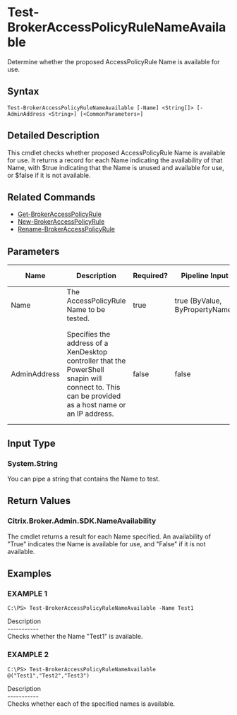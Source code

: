 ﻿# Test-BrokerAccessPolicyRuleNameAvailable

   Determine whether the proposed AccessPolicyRule Name is available for use.

## Syntax
```
Test-BrokerAccessPolicyRuleNameAvailable [-Name] <String[]> [-AdminAddress <String>] [<CommonParameters>]
```

## Detailed Description
   This cmdlet checks whether proposed AccessPolicyRule Name is available for use. It returns a record for each Name indicating the availability of that Name, with $true indicating that the Name is unused and available for use, or $false if it is not available.

## Related Commands
  * [Get-BrokerAccessPolicyRule](Get-BrokerAccessPolicyRule/)
  * [New-BrokerAccessPolicyRule](New-BrokerAccessPolicyRule/)
  * [Rename-BrokerAccessPolicyRule](Rename-BrokerAccessPolicyRule/)
## Parameters

| Name   | Description | Required? | Pipeline Input | Default Value |
| --- | --- | --- | --- | --- |
| Name | The AccessPolicyRule Name to be tested. | true | true (ByValue, ByPropertyName) |  |
| AdminAddress | Specifies the address of a XenDesktop controller that the PowerShell snapin will connect to. This can be provided as a host name or an IP address. | false | false | Localhost. Once a value is provided by any cmdlet, this value will become the default. |

## Input Type
### System.String
   You can pipe a string that contains the Name to test.
## Return Values
### Citrix.Broker.Admin.SDK.NameAvailability
   The cmdlet returns a result for each Name specified. An availability of "True" indicates the Name is available for use, and "False" if it is not available.
## Examples

### EXAMPLE 1
```
C:\PS> Test-BrokerAccessPolicyRuleNameAvailable -Name Test1
```
   Description<br>-----------<br>Checks whether the Name "Test1" is available.
### EXAMPLE 2
```
C:\PS> Test-BrokerAccessPolicyRuleNameAvailable @("Test1","Test2","Test3")
```
   Description<br>-----------<br>Checks whether each of the specified names is available.
